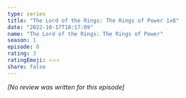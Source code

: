 ```yaml
---
type: series
title: "The Lord of the Rings: The Rings of Power 1x8"
date: "2022-10-17T18:17:09"
name: "The Lord of the Rings: The Rings of Power"
season: 1
episode: 8
rating: 3
ratingEmoji: ⭐️⭐️⭐️
share: false
---
```


_[No review was written for this episode]_
